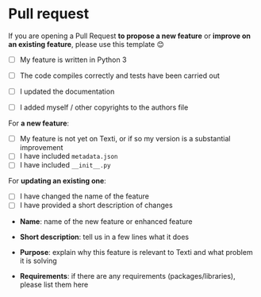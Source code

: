 # Pull request

If you are opening a Pull Request **to propose a new feature** or **improve on an existing feature**, please use this template :blush:

- [ ] My feature is written in Python 3
- [ ] The code compiles correctly and tests have been carried out
- [ ] I updated the documentation
- [ ] I added myself / other copyrights to the authors file


For **a new feature**:

- [ ] My feature is not yet on Texti, or if so my version is a substantial improvement
- [ ] I have included `metadata.json`
- [ ] I have included `__init__.py`

For **updating an existing one**:

- [ ] I have changed the name of the feature 
- [ ] I have provided a short description of changes

* **Name**: name of the new feature or enhanced feature

* **Short description**: tell us in a few lines what it does

* **Purpose**: explain why this feature is relevant to Texti and what problem it is solving

* **Requirements**: if there are any requirements (packages/libraries), please list them here
